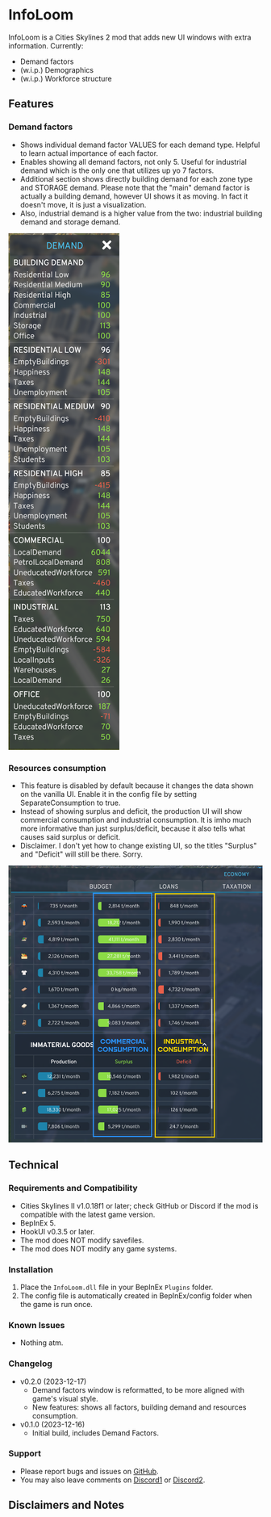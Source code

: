 # InfoLoom
InfoLoom is a Cities Skylines 2 mod that adds new UI windows with extra information.
Currently:
- Demand factors
- (w.i.p.) Demographics
- (w.i.p.) Workforce structure

## Features

### Demand factors
- Shows individual demand factor VALUES for each demand type. Helpful to learn actual importance of each factor.
- Enables showing all demand factors, not only 5. Useful for industrial demand which is the only one that utilizes up yo 7 factors.
- Additional section shows directly building demand for each zone type and STORAGE demand. Please note that the "main" demand factor is actually a building demand, however UI shows it as moving. In fact it doesn't move, it is just a visualization.
- Also, industrial demand is a higher value from the two: industrial building demand and storage demand.

![Demand factors](https://github.com/Infixo/CS2-InfoLoom/blob/main/docs/demandfactors.png)

### Resources consumption
- This feature is disabled by default because it changes the data shown on the vanilla UI. Enable it in the config file by setting SeparateConsumption to true.
- Instead of showing surplus and deficit, the production UI will show commercial consumption and industrial consumption. It is imho much more informative than just surplus/deficit, because it also tells what causes said surplus or deficit.
- Disclaimer. I don't yet how to change existing UI, so the titles "Surplus" and "Deficit" will still be there. Sorry.

![Resources consumption](https://github.com/Infixo/CS2-InfoLoom/blob/main/docs/consumption.png)

## Technical

### Requirements and Compatibility
- Cities Skylines II v1.0.18f1 or later; check GitHub or Discord if the mod is compatible with the latest game version.
- BepInEx 5.
- HookUI v0.3.5 or later.
- The mod does NOT modify savefiles.
- The mod does NOT modify any game systems.

### Installation
1. Place the `InfoLoom.dll` file in your BepInEx `Plugins` folder.
2. The config file is automatically created in BepInEx/config folder when the game is run once.

### Known Issues
- Nothing atm.

### Changelog
- v0.2.0 (2023-12-17)
  - Demand factors window is reformatted, to be more aligned with game's visual style.
  - New features: shows all factors, building demand and resources consumption.
- v0.1.0 (2023-12-16)
  - Initial build, includes Demand Factors.

### Support
- Please report bugs and issues on [GitHub](https://github.com/Infixo/CS2-InfoLoom).
- You may also leave comments on [Discord1](https://discord.com/channels/1169011184557637825/1185664314401632306) or [Discord2](https://discord.com/channels/1024242828114673724/1185672922212347944).

## Disclaimers and Notes
